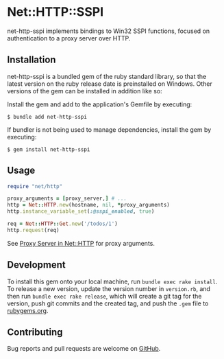 # Net::HTTP::SSPI

net-http-sspi implements bindings to Win32 SSPI functions, focused on
authentication to a proxy server over HTTP.

## Installation

net-http-sspi is a bundled gem of the ruby standard library, so that the
latest version on the ruby release date is preinstalled on Windows.
Other versions of the gem can be installed in addition like so:

Install the gem and add to the application's Gemfile by executing:

    $ bundle add net-http-sspi

If bundler is not being used to manage dependencies, install the gem
by executing:

    $ gem install net-http-sspi

## Usage

```ruby
require "net/http"

proxy_arguments = [proxy_server,] # ...
http = Net::HTTP.new(hostname, nil, *proxy_arguments)
http.instance_variable_set(:@sspi_enabled, true)

req = Net::HTTP::Get.new('/todos/1')
http.request(req)
```

See [Proxy Server in Net::HTTP] for proxy arguments.

[Proxy Server in Net::HTTP]: https://docs.ruby-lang.org/en/master/Net/HTTP.html#class-Net::HTTP-label-Proxy+Server

## Development

To install this gem onto your local machine, run `bundle exec rake
install`. To release a new version, update the version number in
`version.rb`, and then run `bundle exec rake release`, which will
create a git tag for the version, push git commits and the created
tag, and push the `.gem` file to [rubygems.org](https://rubygems.org).

## Contributing

Bug reports and pull requests are welcome on [GitHub].

[GitHub]: https://github.com/ruby/net-http-sspi
